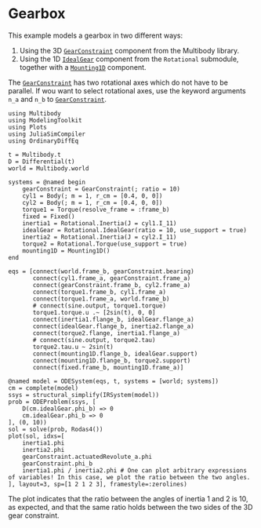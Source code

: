 # Gearbox

This example models a gearbox in two different ways:
1. Using the 3D [`GearConstraint`](@ref) component from the Multibody library.
2. Using the 1D [`IdealGear`](@ref) component from the `Rotational` submodule, together with a [`Mounting1D`](@ref) component.

The [`GearConstraint`](@ref) has two rotational axes which do not have to be parallel. If wou want to select rotational axes, use the keyword arguments `n_a` and `n_b` to [`GearConstraint`](@ref).

```@example gearbox
using Multibody
using ModelingToolkit
using Plots
using JuliaSimCompiler
using OrdinaryDiffEq

t = Multibody.t
D = Differential(t)
world = Multibody.world

systems = @named begin
    gearConstraint = GearConstraint(; ratio = 10)
    cyl1 = Body(; m = 1, r_cm = [0.4, 0, 0])
    cyl2 = Body(; m = 1, r_cm = [0.4, 0, 0])
    torque1 = Torque(resolve_frame = :frame_b)
    fixed = Fixed() 
    inertia1 = Rotational.Inertia(J = cyl1.I_11)
    idealGear = Rotational.IdealGear(ratio = 10, use_support = true)
    inertia2 = Rotational.Inertia(J = cyl2.I_11)
    torque2 = Rotational.Torque(use_support = true)
    mounting1D = Mounting1D()
end

eqs = [connect(world.frame_b, gearConstraint.bearing)
       connect(cyl1.frame_a, gearConstraint.frame_a)
       connect(gearConstraint.frame_b, cyl2.frame_a)
       connect(torque1.frame_b, cyl1.frame_a)
       connect(torque1.frame_a, world.frame_b)
       # connect(sine.output, torque1.torque)
       torque1.torque.u .~ [2sin(t), 0, 0]
       connect(inertia1.flange_b, idealGear.flange_a)
       connect(idealGear.flange_b, inertia2.flange_a)
       connect(torque2.flange, inertia1.flange_a)
       # connect(sine.output, torque2.tau)
       torque2.tau.u ~ 2sin(t)
       connect(mounting1D.flange_b, idealGear.support)
       connect(mounting1D.flange_b, torque2.support)
       connect(fixed.frame_b, mounting1D.frame_a)]

@named model = ODESystem(eqs, t, systems = [world; systems])
cm = complete(model)
ssys = structural_simplify(IRSystem(model))
prob = ODEProblem(ssys, [
    D(cm.idealGear.phi_b) => 0
    cm.idealGear.phi_b => 0
], (0, 10))
sol = solve(prob, Rodas4())
plot(sol, idxs=[
    inertia1.phi
    inertia2.phi
    gearConstraint.actuatedRevolute_a.phi
    gearConstraint.phi_b
    inertia1.phi / inertia2.phi # One can plot arbitrary expressions of variables! In this case, we plot the ratio between the two angles.
], layout=3, sp=[1 2 1 2 3], framestyle=:zerolines)
```
The plot indicates that the ratio between the angles of inertia 1 and 2 is 10, as expected, and that the same ratio holds between the two sides of the 3D gear constraint.

